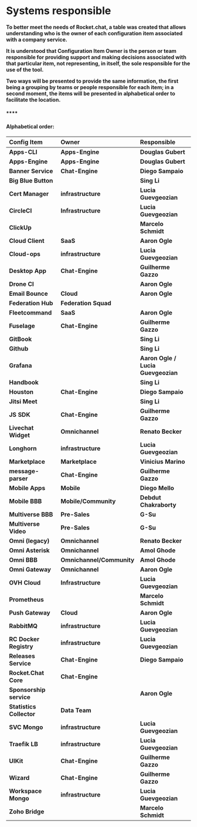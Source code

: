 # Systems responsible



**To better meet the needs of Rocket.chat, a table was created that allows understanding who is the owner of each configuration item associated with a company service.**

**It is understood that Configuration Item Owner is the person or team responsible for providing support and making decisions associated with that particular item, not representing, in itself, the sole responsible for the use of the tool.**

**Two ways will be presented to provide the same information, the first being a grouping by teams or people responsible for each item; in a second moment, the items will be presented in alphabetical order to facilitate the location.**

####  ****

#### **Alphabetical order:**

| **Config Item** | **Owner** | **Responsible** |
| :--- | :--- | :--- |
| **Apps-CLI** | **Apps-Engine** | **Douglas Gubert** |
| **Apps-Engine** | **Apps-Engine** | **Douglas Gubert** |
| **Banner Service** | **Chat-Engine** | **Diego Sampaio** |
| **Big Blue Button** |  | **Sing Li** |
| **Cert Manager** | **infrastructure** | **Lucia Guevgeozian** |
| **CircleCI** | **Infrastructure** | **Lucia Guevgeozian** |
| **ClickUp** |  | **Marcelo Schmidt** |
| **Cloud Client** | **SaaS** | **Aaron Ogle** |
| **Cloud-ops** | **infrastructure** | **Lucia Guevgeozian** |
| **Desktop App** | **Chat-Engine** | **Guilherme Gazzo** |
| **Drone CI** |  | **Aaron Ogle** |
| **Email Bounce** | **Cloud** | **Aaron Ogle** |
| **Federation Hub** | **Federation Squad** |  |
| **Fleetcommand** | **SaaS** | **Aaron Ogle** |
| **Fuselage** | **Chat-Engine** | **Guilherme Gazzo** |
| **GitBook** |  | **Sing Li** |
| **Github** |  | **Sing Li** |
| **Grafana** |  | **Aaron Ogle / Lucia Guevgeozian** |
| **Handbook** |  | **Sing Li** |
| **Houston** | **Chat-Engine** | **Diego Sampaio** |
| **Jitsi Meet** |  | **Sing Li** |
| **JS SDK** | **Chat-Engine** | **Guilherme Gazzo** |
| **Livechat Widget** | **Omnichannel** | **Renato Becker** |
| **Longhorn** | **infrastructure** | **Lucia Guevgeozian** |
| **Marketplace** | **Marketplace** | **Vinicius Marino** |
| **message-parser** | **Chat-Engine** | **Guilherme Gazzo** |
| **Mobile Apps** | **Mobile** | **Diego Mello** |
| **Mobile BBB** | **Mobile/Community** | **Debdut Chakraborty** |
| **Multiverse BBB** | **Pre-Sales** | **G-Su** |
| **Multiverse Video** | **Pre-Sales** | **G-Su** |
| **Omni \(legacy\)** | **Omnichannel** | **Renato Becker** |
| **Omni Asterisk** | **Omnichannel** | **Amol Ghode** |
| **Omni BBB** | **Omnichannel/Community** | **Amol Ghode** |
| **Omni Gateway** | **Omnichannel** | **Aaron Ogle** |
| **OVH Cloud** | **Infrastructure** | **Lucia Guevgeozian** |
| **Prometheus** |  | **Marcelo Schmidt** |
| **Push Gateway** | **Cloud** | **Aaron Ogle** |
| **RabbitMQ** | **infrastructure** | **Lucia Guevgeozian** |
| **RC Docker Registry** | **infrastructure** | **Lucia Guevgeozian** |
| **Releases Service** | **Chat-Engine** | **Diego Sampaio** |
| **Rocket.Chat Core** | **Chat-Engine** |  |
| **Sponsorship service** |  | **Aaron Ogle** |
| **Statistics Collector** | **Data Team** |  |
| **SVC Mongo** | **infrastructure** | **Lucia Guevgeozian** |
| **Traefik LB** | **infrastructure** | **Lucia Guevgeozian** |
| **UIKit** | **Chat-Engine** | **Guilherme Gazzo** |
| **Wizard** | **Chat-Engine** | **Guilherme Gazzo** |
| **Workspace Mongo** | **infrastructure** | **Lucia Guevgeozian** |
| **Zoho Bridge** |  | **Marcelo Schmidt** |

